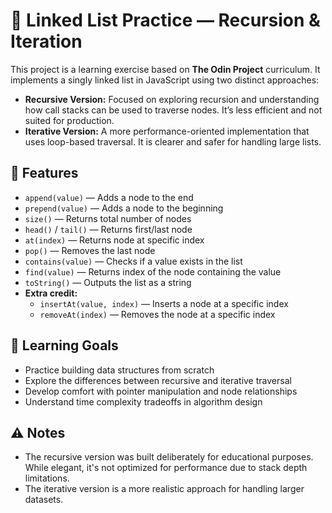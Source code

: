 # 🧬 Linked List Practice — Recursion & Iteration

This project is a learning exercise based on **The Odin Project** curriculum. It implements a singly linked list in JavaScript using two distinct approaches:

- **Recursive Version:** Focused on exploring recursion and understanding how call stacks can be used to traverse nodes. It’s less efficient and not suited for production.
- **Iterative Version:** A more performance-oriented implementation that uses loop-based traversal. It is clearer and safer for handling large lists.

## 🧪 Features

- `append(value)` — Adds a node to the end
- `prepend(value)` — Adds a node to the beginning
- `size()` — Returns total number of nodes
- `head()` / `tail()` — Returns first/last node
- `at(index)` — Returns node at specific index
- `pop()` — Removes the last node
- `contains(value)` — Checks if a value exists in the list
- `find(value)` — Returns index of the node containing the value
- `toString()` — Outputs the list as a string
- **Extra credit:**
  - `insertAt(value, index)` — Inserts a node at a specific index
  - `removeAt(index)` — Removes the node at a specific index

## 🎯 Learning Goals

- Practice building data structures from scratch
- Explore the differences between recursive and iterative traversal
- Develop comfort with pointer manipulation and node relationships
- Understand time complexity tradeoffs in algorithm design

## ⚠️ Notes

- The recursive version was built deliberately for educational purposes. While elegant, it's not optimized for performance due to stack depth limitations.
- The iterative version is a more realistic approach for handling larger datasets.
